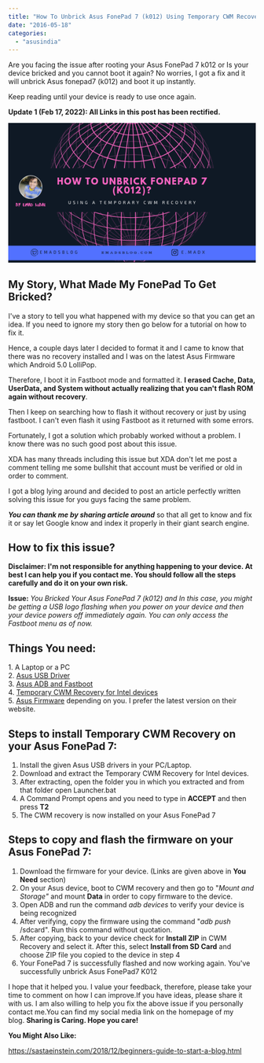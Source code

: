 ```yaml
---
title: "How To Unbrick Asus FonePad 7 (k012) Using Temporary CWM Recovery?"
date: "2016-05-18"
categories: 
  - "asusindia"
---
```


Are you facing the issue after rooting your Asus FonePad 7 k012 or Is your device bricked and you cannot boot it again? No worries, I got a fix and it will unbrick Asus fonepad7 (k012) and boot it up instantly.

Keep reading until your device is ready to use once again.

**Update 1 (Feb 17, 2022): All Links in this post has been rectified.**

![Unbrick Fonepad 7](images/How-to-unbrick-fonepad-7-k012_-1.png)

## My Story, What Made My FonePad To Get Bricked?

I've a story to tell you what happened with my device so that you can get an idea. If you need to ignore my story then go below for a tutorial on how to fix it.

Hence, a couple days later I decided to format it and I came to know that there was no recovery installed and I was on the latest Asus Firmware which Android 5.0 LolliPop.

Therefore, I boot it in Fastboot mode and formatted it. **I erased Cache, Data, UserData, and System without actually realizing that you can't flash ROM again without recovery**.

Then I keep on searching how to flash it without recovery or just by using fastboot. I can't even flash it using Fastboot as it returned with some errors.

Fortunately, I got a solution which probably worked without a problem. I know there was no such good post about this issue.

XDA has many threads including this issue but XDA don't let me post a comment telling me some bullshit that account must be verified or old in order to comment.

I got a blog lying around and decided to post an article perfectly written solving this issue for you guys facing the same problem.

**_You can thank me by sharing article around_** so that all get to know and fix it or say let Google know and index it properly in their giant search engine.

## How to fix this issue? 

**Disclaimer: I'm not responsible for anything happening to your device. At best I can help you if you contact me. You should follow all the steps carefully and do it on your own risk.**

**Issue:** _You Bricked Your Asus FonePad 7 (k012) and In this case, you might be getting a USB logo flashing when you power on your device and then your device powers off immediately again. You can only access the Fastboot menu as of now._

## Things You need:

1. A Laptop or a PC  
2. [Asus USB Driver](https://gsmusbdriver.com/asus-fonepad-7-k012)  
3\. [Asus ADB and Fastboot](https://dl.google.com/android/repository/usb_driver_r13-windows.zip)  
4\. [Temporary CWM Recovery for Intel devices](https://www.androidfilehost.com/?fid=24052804347782876)  
5\. [Asus Firmware](https://firmwarefile.com/asus-fonepad-7-k012) depending on you. I prefer the latest version on their website.

## Steps to install Temporary CWM Recovery on your Asus FonePad 7:

1. Install the given Asus USB drivers in your PC/Laptop.
2. Download and extract the Temporary CWM Recovery for Intel devices.
3. After extracting, open the folder you in which you extracted and from that folder open Launcher.bat
4. A Command Prompt opens and you need to type in **ACCEPT** and then press **T2**
5. The CWM recovery is now installed on your Asus FonePad 7

## Steps to copy and flash the firmware on your Asus FonePad 7:

1. Download the firmware for your device. (Links are given above in **You Need** section)
2. On your Asus device, boot to CWM recovery and then go to "_Mount and Storage"_ and mount **Data** in order to copy firmware to the device.
3. Open ADB and run the command _adb devices_ to verify your device is being recognized
4. After verifying, copy the firmware using the command "_adb push_ /sdcard". Run this command without quotation.
5. After copying, back to your device check for **Install ZIP** in CWM Recovery and select it. After this, select **Install from SD Card** and choose ZIP file you copied to the device in step 4
6. Your FonePad 7 is successfully flashed and now working again. You've successfully unbrick Asus FonePad7 K012

I hope that it helped you. I value your feedback, therefore, please take your time to comment on how I can improve.If you have ideas, please share it with us. I am also willing to help you fix the above issue if you personally contact me.You can find my social media link on the homepage of my blog. **Sharing is Caring. Hope you care!** 

**You Might Also Like:**

https://sastaeinstein.com/2018/12/beginners-guide-to-start-a-blog.html
